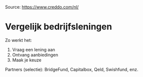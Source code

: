 Source: https://www.creddo.com/nl/

# Vergelijk bedrijfsleningen

Zo werkt het:
1) Vraag een lening aan
2) Ontvang aanbiedingen
3) Maak je keuze

Partners (selectie): BridgeFund, Capitalbox, Qeld, Swishfund, enz.


